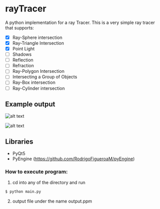 # rayTracer
A python implementation for a ray Tracer.
This is a very simple ray tracer that supports:
- [x] Ray-Sphere intersection
- [x] Ray-Triangle Intersection
- [x] Point Light
- [ ] Shadows
- [ ] Reflection
- [ ] Refraction
- [ ] Ray-Polygon Intersection
- [ ] Intersecting a Group of Objects
- [ ] Ray-Box intersection
- [ ] Ray-Cylinder intersection

## Example output
![alt text](https://github.com/RodrigoFigueroaM/rayTracer/blob/master/output/output.ppm)

![alt text](https://github.com/RodrigoFigueroaM/rayTracer/blob/master/output.ppm)

## Libraries
- PyQt5
- PyEngine (https://github.com/RodrigoFigueroaM/pyEngine)

### How to execute program:
1) cd into any of the directory and run
```sh
$ python main.py
```
2) output file under the name output.ppm
